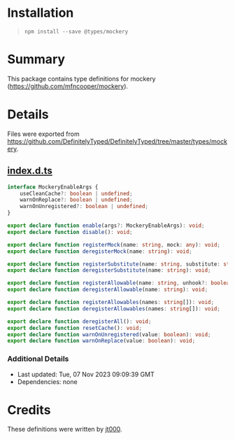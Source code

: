 # Installation
> `npm install --save @types/mockery`

# Summary
This package contains type definitions for mockery (https://github.com/mfncooper/mockery).

# Details
Files were exported from https://github.com/DefinitelyTyped/DefinitelyTyped/tree/master/types/mockery.
## [index.d.ts](https://github.com/DefinitelyTyped/DefinitelyTyped/tree/master/types/mockery/index.d.ts)
````ts
interface MockeryEnableArgs {
    useCleanCache?: boolean | undefined;
    warnOnReplace?: boolean | undefined;
    warnOnUnregistered?: boolean | undefined;
}

export declare function enable(args?: MockeryEnableArgs): void;
export declare function disable(): void;

export declare function registerMock(name: string, mock: any): void;
export declare function deregisterMock(name: string): void;

export declare function registerSubstitute(name: string, substitute: string): void;
export declare function deregisterSubstitute(name: string): void;

export declare function registerAllowable(name: string, unhook?: boolean): void;
export declare function deregisterAllowable(name: string): void;

export declare function registerAllowables(names: string[]): void;
export declare function deregisterAllowables(names: string[]): void;

export declare function deregisterAll(): void;
export declare function resetCache(): void;
export declare function warnOnUnregistered(value: boolean): void;
export declare function warnOnReplace(value: boolean): void;

````

### Additional Details
 * Last updated: Tue, 07 Nov 2023 09:09:39 GMT
 * Dependencies: none

# Credits
These definitions were written by [jt000](https://github.com/jt000).
